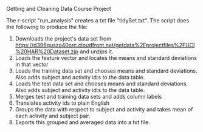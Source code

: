 Getting and Cleaning Data Course Project

The r-script "run_analysis" creates a txt file "tidySet.txt".  The script does the following to produce the file:

1. Downloads the project's data set from https://d396qusza40orc.cloudfront.net/getdata%2Fprojectfiles%2FUCI%20HAR%20Dataset.zip and unzips it.
2. Loads the feature vector and locates the means and standard deviations in that vector
3. Loads the training data set and chooses means and standard deviations. Also adds subject and activity id:s to the data table.
4. Loads the test data set and chooses means and standard deviations. Also adds subject and activity id:s to the data table.
5. Merges test and training data sets and adds column labels
6. Translates activity ids to plain English
7. Groups the data with respect to subject and activity and takes mean of each activity and subject pair.
8. Exports this grouped and averaged data into a txt file.
